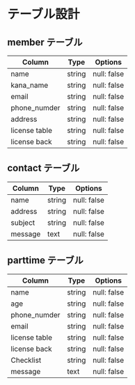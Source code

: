 # テーブル設計

## member テーブル

| Column        | Type   | Options     |
| --------------| ------ | ----------- |
| name          | string | null: false |
| kana_name     | string | null: false |
| email         | string | null: false |
| phone_numder  | string | null: false |
| address       | string | null: false |
| license table | string | null: false |
| license back  | string | null: false |


## contact テーブル

| Column        | Type       | Options                        |
| ------------- | ---------- | ------------------------------ |
| name          | string     | null: false                    |
| address       | string     | null: false                    |
| subject       | string     | null: false                    |
| message       | text       | null: false                    |


## parttime テーブル

| Column        | Type       | Options                        |
| ------------- | ---------- | ------------------------------ |
| name          | string     | null: false                    |
| age           | string     | null: false                    |
| phone_numder  | string     | null: false                    |
| email         | string     | null: false                    |
| license table | string     | null: false                    |
| license back  | string     | null: false                    |
| Checklist     | string     | null: false                    |
| message       | text       | null: false                    |





